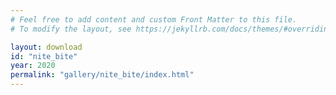 ```yaml
---
# Feel free to add content and custom Front Matter to this file.
# To modify the layout, see https://jekyllrb.com/docs/themes/#overriding-theme-defaults

layout: download
id: "nite_bite"
year: 2020
permalink: "gallery/nite_bite/index.html"
---
```

